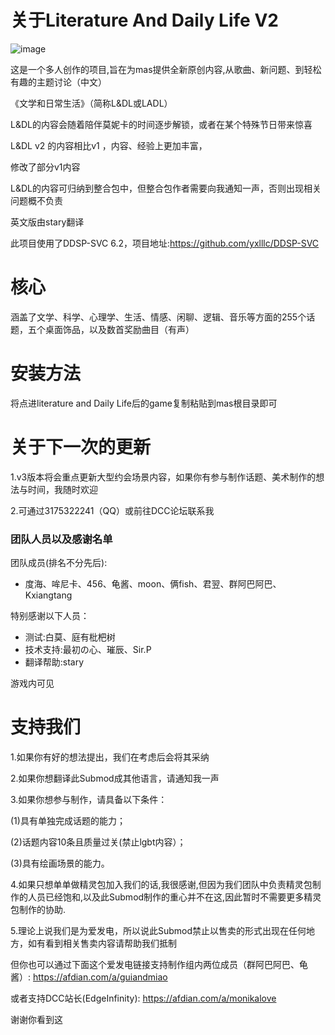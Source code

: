 关于Literature And Daily Life V2
=
![image]([Literature_and_Daily_Life/game/Submods/Literature_and_Daily_Life/L&DL_Assets/images/L&DL_logo.png](https://github.com/duhai71/Literature-and-Daily-Life-2.1.0/blob/main/Literature%20and%20Daily%20Life/game/Submods/Literature_and_Daily_Life/L%26DL_Assets/images/L%26DL_logo.png))

这是一个多人创作的项目,旨在为mas提供全新原创内容,从歌曲、新问题、到轻松有趣的主题讨论（中文）

《文学和日常生活》（简称L\&DL或LADL）


L\&DL的内容会随着陪伴莫妮卡的时间逐步解锁，或者在某个特殊节日带来惊喜

L\&DL v2 的内容相比v1 ，内容、经验上更加丰富，

修改了部分v1内容

L\&DL的内容可归纳到整合包中，但整合包作者需要向我通知一声，否则出现相关问题概不负责

英文版由stary翻译

此项目使用了DDSP-SVC 6.2，项目地址:https://github.com/yxlllc/DDSP-SVC

# 核心

涵盖了文学、科学、心理学、生活、情感、闲聊、逻辑、音乐等方面的255个话题，五个桌面饰品，以及数首奖励曲目（有声）

# 安装方法

将点进literature and Daily Life后的game复制粘贴到mas根目录即可

# 关于下一次的更新

1.v3版本将会重点更新大型约会场景内容，如果你有参与制作话题、美术制作的想法与时间，我随时欢迎

2.可通过3175322241（QQ）或前往DCC论坛联系我

### 团队人员以及感谢名单
团队成员(排名不分先后):
- 度海、哞尼卡、456、龟酱、moon、俩fish、君翌、群阿巴阿巴、Kxiangtang

特别感谢以下人员：
- 测试:白莫、庭有枇杷树
- 技术支持:最初の心、璀辰、Sir.P
- 翻译帮助:stary

游戏内可见

# 支持我们
1.如果你有好的想法提出，我们在考虑后会将其采纳

2.如果你想翻译此Submod成其他语言，请通知我一声

3.如果你想参与制作，请具备以下条件：

(1)具有单独完成话题的能力；

(2)话题内容10条且质量过关(禁止lgbt内容）；

(3)具有绘画场景的能力。

4.如果只想单单做精灵包加入我们的话,我很感谢,但因为我们团队中负责精灵包制作的人员已经饱和,以及此Submod制作的重心并不在这,因此暂时不需要更多精灵包制作的协助.

5.理论上说我们是为爱发电，所以说此Submod禁止以售卖的形式出现在任何地方，如有看到相关售卖内容请帮助我们抵制

但你也可以通过下面这个爱发电链接支持制作组内两位成员（群阿巴阿巴、龟酱）: https://afdian.com/a/guiandmiao

或者支持DCC站长(EdgeInfinity): https://afdian.com/a/monikalove

谢谢你看到这
